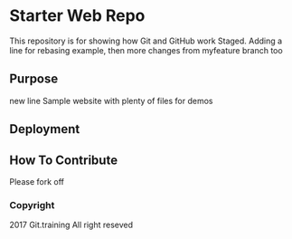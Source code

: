 # Starter Web Repo

This repository is for showing how Git and GitHub work
Staged. Adding a line for rebasing example, then
more changes from myfeature branch too

## Purpose
new line
Sample website with plenty of files for demos

## Deployment

## How To Contribute

Please fork off

### Copyright

2017 Git.training All right reseved